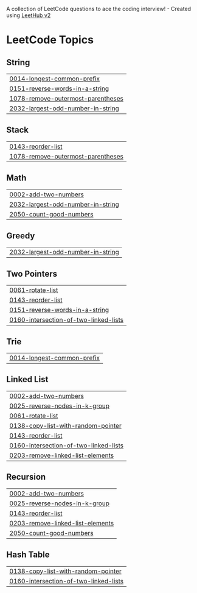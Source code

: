 A collection of LeetCode questions to ace the coding interview! - Created using [LeetHub v2](https://github.com/arunbhardwaj/LeetHub-2.0)
<!---LeetCode Topics Start-->
# LeetCode Topics
## String
|  |
| ------- |
| [0014-longest-common-prefix](https://github.com/mohitoi29/Assessment/tree/master/0014-longest-common-prefix) |
| [0151-reverse-words-in-a-string](https://github.com/mohitoi29/Assessment/tree/master/0151-reverse-words-in-a-string) |
| [1078-remove-outermost-parentheses](https://github.com/mohitoi29/Assessment/tree/master/1078-remove-outermost-parentheses) |
| [2032-largest-odd-number-in-string](https://github.com/mohitoi29/Assessment/tree/master/2032-largest-odd-number-in-string) |
## Stack
|  |
| ------- |
| [0143-reorder-list](https://github.com/mohitoi29/Assessment/tree/master/0143-reorder-list) |
| [1078-remove-outermost-parentheses](https://github.com/mohitoi29/Assessment/tree/master/1078-remove-outermost-parentheses) |
## Math
|  |
| ------- |
| [0002-add-two-numbers](https://github.com/mohitoi29/Assessment/tree/master/0002-add-two-numbers) |
| [2032-largest-odd-number-in-string](https://github.com/mohitoi29/Assessment/tree/master/2032-largest-odd-number-in-string) |
| [2050-count-good-numbers](https://github.com/mohitoi29/Assessment/tree/master/2050-count-good-numbers) |
## Greedy
|  |
| ------- |
| [2032-largest-odd-number-in-string](https://github.com/mohitoi29/Assessment/tree/master/2032-largest-odd-number-in-string) |
## Two Pointers
|  |
| ------- |
| [0061-rotate-list](https://github.com/mohitoi29/Assessment/tree/master/0061-rotate-list) |
| [0143-reorder-list](https://github.com/mohitoi29/Assessment/tree/master/0143-reorder-list) |
| [0151-reverse-words-in-a-string](https://github.com/mohitoi29/Assessment/tree/master/0151-reverse-words-in-a-string) |
| [0160-intersection-of-two-linked-lists](https://github.com/mohitoi29/Assessment/tree/master/0160-intersection-of-two-linked-lists) |
## Trie
|  |
| ------- |
| [0014-longest-common-prefix](https://github.com/mohitoi29/Assessment/tree/master/0014-longest-common-prefix) |
## Linked List
|  |
| ------- |
| [0002-add-two-numbers](https://github.com/mohitoi29/Assessment/tree/master/0002-add-two-numbers) |
| [0025-reverse-nodes-in-k-group](https://github.com/mohitoi29/Assessment/tree/master/0025-reverse-nodes-in-k-group) |
| [0061-rotate-list](https://github.com/mohitoi29/Assessment/tree/master/0061-rotate-list) |
| [0138-copy-list-with-random-pointer](https://github.com/mohitoi29/Assessment/tree/master/0138-copy-list-with-random-pointer) |
| [0143-reorder-list](https://github.com/mohitoi29/Assessment/tree/master/0143-reorder-list) |
| [0160-intersection-of-two-linked-lists](https://github.com/mohitoi29/Assessment/tree/master/0160-intersection-of-two-linked-lists) |
| [0203-remove-linked-list-elements](https://github.com/mohitoi29/Assessment/tree/master/0203-remove-linked-list-elements) |
## Recursion
|  |
| ------- |
| [0002-add-two-numbers](https://github.com/mohitoi29/Assessment/tree/master/0002-add-two-numbers) |
| [0025-reverse-nodes-in-k-group](https://github.com/mohitoi29/Assessment/tree/master/0025-reverse-nodes-in-k-group) |
| [0143-reorder-list](https://github.com/mohitoi29/Assessment/tree/master/0143-reorder-list) |
| [0203-remove-linked-list-elements](https://github.com/mohitoi29/Assessment/tree/master/0203-remove-linked-list-elements) |
| [2050-count-good-numbers](https://github.com/mohitoi29/Assessment/tree/master/2050-count-good-numbers) |
## Hash Table
|  |
| ------- |
| [0138-copy-list-with-random-pointer](https://github.com/mohitoi29/Assessment/tree/master/0138-copy-list-with-random-pointer) |
| [0160-intersection-of-two-linked-lists](https://github.com/mohitoi29/Assessment/tree/master/0160-intersection-of-two-linked-lists) |
<!---LeetCode Topics End-->